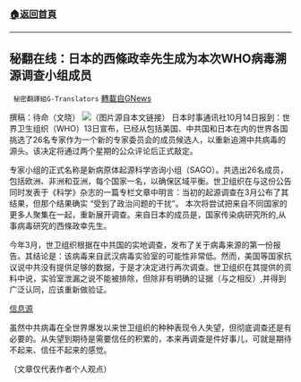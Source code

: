 ###  [:house:返回首頁](https://github.com/ourhimalayas/txt)
---


## 秘翻在线：日本的西條政幸先生成为本次WHO病毒溯源调查小组成员
` 秘密翻譯組G-Translators` [轉載自GNews](https://gnews.org/zh-hans/1592974/)

撰稿：待命（文晓）
![](https://assets.gnews.org/wp-content/uploads/2021/10/画像1-11.png)（图片源自本文链接）
日本时事通讯社10月14日报到：世界卫生组织（WHO）13日宣布，已经从包括美国、中共国和日本在内的世界各国挑选了26名专家作为一个新的专家委员会的成员候选人，以重新追溯中共病毒的源头。该决定将通过两个星期的公众评论后正式敲定。

专家小组的正式名称是新病原体起源科学咨询小组（SAGO）。共选出26名成员，包括欧洲、非洲和亚洲，每个国家一名，以确保区域平衡。世卫组织在与这份公告同时发表于《科学》杂志的一篇专栏文章中明言：当初的起源调查在3月公布了其结果，但那个结果确实 “受到了政治问题的干扰”。 本次将尝试把来自不同国家的更多人聚集在一起，重新展开调查。来自日本的成员是，国家传染病研究所的,从事病毒研究的西條政幸先生。

今年3月，世卫组织根据在中共国的实地调查，发布了关于病毒来源的第一份报告。其结论是：该病毒来自武汉病毒实验室的可能性非常低。然而，美国等国家抗议说中共没有提供足够的数据，于是才决定进行再次调查。世卫组织在其提供的资料中说，实验室泄漏之说不能被排除，但除非有明确的证据（与之相反）,并得到广泛认同，应该重新做验证。

[信息源](https://news.yahoo.co.jp/articles/a46bce1c0f990e230d1c6f82aa01ec8e786cde44)

虽然中共病毒在全世界爆发以来世卫组织的种种表现令人失望，但彻底调查还是有必要的。从失望到期待是需要信任的积累的，本来再调查是件好事儿，可就是期待不起来、信任不起来的感觉。

（文章仅代表作者个人观点）
